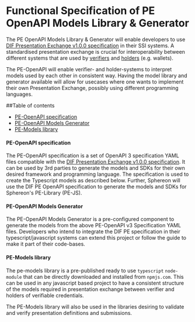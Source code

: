 # Functional Specification of PE OpenAPI Models Library & Generator

The PE OpenAPI Models Library & Generator will enable developers to use [DIF Presentation Exchange v1.0.0 specification](https://identity.foundation/presentation-exchange/) in their SSI systems. A standardised presentation exchange is crucial for interoperability between different systems that are used by [verifiers](https://identity.foundation/presentation-exchange/#terminology) and [holders](https://identity.foundation/presentation-exchange/#terminology) (e.g. wallets).

The PE-OpenAPI will enable verifier- and holder-systems to interpret models used by each other in consistent way. Having the model library and generator available will allow for usecases where one wants to implement their own Presentation Exchange, possibly using different programming languages.


##Table of contents

- [PE-OpenAPI specification](#pe-openapi-specification)
- [PE-OpenAPI Models Generator](#pe-openapi-models-generator)
- [PE-Models library](#pe-models-library)


#### PE-OpenAPI specification

The PE-OpenAPI specification is a set of OpenAPI 3 specification YAML files compatible with the [DIF Presentation Exchange v1.0.0 specification](https://identity.foundation/presentation-exchange/). It can be used by 3rd parties to generate the models and SDKs for their own desired framework and programming language. The specification is used to create the Typescript models as described below. Further, Sphereon will use the DIF PE OpenAPI specification to generate the models and SDKs for Sphereon's PE-Library (PE-JS).


#### PE-OpenAPI Models Generator

The PE-OpenAPI Models Generator is a pre-configured component to generate the models from the above PE-OpenAPI v3 Specification YAML files. Developers who intend to integrate the DIF PE specification in their typescript/javascript systems can extend this project or follow the guide to make it part of their code-bases.


#### PE-Models library

The pe-models library is a pre-published ready to use `typescript` `node-module` that can be directly downloaded and installed from `npmjs.com`. This can be used in any javascript based project to have a consistent structure of the models required in presentation exchange between verifier and holders of verifiable credentials.

The PE-Models library will also be used in the libraries desiring to validate and verify presentation definitions and submissions.
